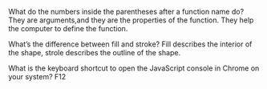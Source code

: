 What do the numbers inside the parentheses after a function name do?
  They are arguments,and they are the properties of the function. They help the computer to define the function.
  
What’s the difference between fill and stroke?
  Fill describes the interior of the shape, strole describes the outline of the shape.
  
What is the keyboard shortcut to open the JavaScript console in Chrome on your system?
  F12
